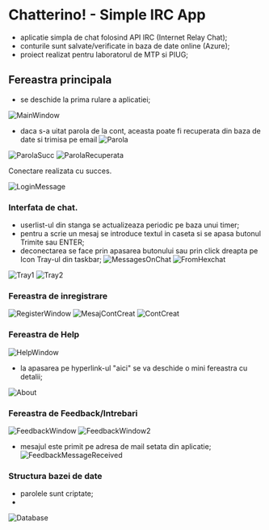 # Chatterino! - Simple IRC App
- aplicatie simpla de chat folosind API IRC (Internet Relay Chat);
- conturile sunt salvate/verificate in baza de date online (Azure);
- proiect realizat pentru laboratorul de MTP si PIUG;

## Fereastra principala
- se deschide la prima rulare a aplicatiei;

![MainWindow](https://user-images.githubusercontent.com/92821731/167261250-cf5c662a-ac02-4a1a-97e3-f6ba31d3a031.png)

- daca s-a uitat parola de la cont, aceasta poate fi recuperata din baza de date si trimisa pe email
![Parola](https://user-images.githubusercontent.com/92821731/167261664-c99421c2-0e9f-4948-904f-fd4e9cdb2c55.png)

![ParolaSucc](https://user-images.githubusercontent.com/92821731/167261762-330212ab-9e47-4aa7-aceb-c9d72478ef73.png)
![ParolaRecuperata](https://user-images.githubusercontent.com/92821731/167261764-42f24318-4238-43c9-a1dd-1b271b01a84d.jpg)



Conectare realizata cu succes.

![LoginMessage](https://user-images.githubusercontent.com/92821731/167261280-43bc8271-1cdc-4758-bfdf-3843965561d2.png)


### Interfata de chat.
- userlist-ul din stanga se actualizeaza periodic pe baza unui timer;
- pentru a scrie un mesaj se introduce textul in caseta si se apasa butonul Trimite sau ENTER;
- deconectarea se face prin apasarea butonului sau prin click dreapta pe Icon Tray-ul din taskbar;
![MessagesOnChat](https://user-images.githubusercontent.com/92821731/167261307-6fdddc21-1afd-4018-8cb0-962b0d097289.png)
![FromHexchat](https://user-images.githubusercontent.com/92821731/167261931-585e6185-c9f6-4c7b-b053-68b5520b23d1.png)

![Tray1](https://user-images.githubusercontent.com/92821731/167261496-32f51d06-4b68-4437-a634-0fd264cb9995.png)
![Tray2](https://user-images.githubusercontent.com/92821731/167261506-c94f16be-8b39-403d-aa05-58b5eacf68e2.png)

### Fereastra de inregistrare
![RegisterWindow](https://user-images.githubusercontent.com/92821731/167261597-a0e1f3ee-f4d7-44b8-9769-da1542602250.png)
![MesajContCreat](https://user-images.githubusercontent.com/92821731/167261815-df5bac97-5ebc-43e2-862c-bf0c1e236c6d.png)
![ContCreat](https://user-images.githubusercontent.com/92821731/167261891-b6d5c313-3d43-448b-93a5-1c21cdf1d41b.png)







### Fereastra de Help
![HelpWindow](https://user-images.githubusercontent.com/92821731/167261543-f602d848-77c4-4463-9740-22a6a591f952.png)
- la apasarea pe hyperlink-ul "aici" se va deschide o mini fereastra cu detalii;

![About](https://user-images.githubusercontent.com/92821731/167261924-98482595-ee81-4300-89b9-74b8b5c5a61a.png)

### Fereastra de Feedback/Intrebari
![FeedbackWindow](https://user-images.githubusercontent.com/92821731/167261963-1221d443-c03f-4053-99c3-57c97e10aa7c.png)
![FeedbackWindow2](https://user-images.githubusercontent.com/92821731/167261968-3e1f5bde-fa0a-4fc5-ab41-572e7f197b8e.png)
- mesajul este primit pe adresa de mail setata din aplicatie;
![FeedbackMessageReceived](https://user-images.githubusercontent.com/92821731/167261971-4ac9facc-27ba-4612-a195-ea4a0620e3a6.png)

### Structura bazei de date
- parolele sunt criptate;
- 
![Database](https://user-images.githubusercontent.com/92821731/167262095-370f4873-91ac-4520-b8d8-18cfe4555f01.png)





